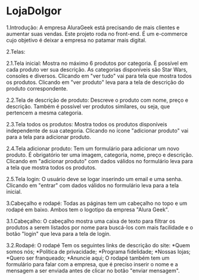 # LojaDoIgor

1.Introdução:
A empresa AluraGeek está precisando de mais clientes e aumentar suas vendas.
 Este projeto roda no front-end. É um e-commerce cujo objetivo é deixar a empresa no patamar mais digital.

2.Telas:
 
 2.1.Tela inicial:
  Mostra no máximo 6 produtos por categoria. É possível em cada produto ver sua descrição. 
  As categorias disponíveis são Star Wars, consoles e diversos. 
  Clicando em "ver tudo" vai para tela que mostra todos os produtos.
  Clicando em "ver produto" leva para a tela de descrição do produto correspondente.
 
 2.2.Tela de descrição de produto:
  Descreve o produto com nome, preço e descrição. Também é possível ver produtos similares, ou seja, que pertencem a mesma categoria.
 
 2.3.Tela todos os produtos:
  Mostra todos os produtos disponíveis independente de sua categoria. Clicando no ícone "adicionar produto" vai para a tela para adicionar produto.
 
 2.4.Tela adicionar produto:
 Tem um formulário para adicionar um novo produto. É obrigatório ter uma imagem, categoria, nome, preço e descrição. Clicando em "adicionar produto" com dados válidos
 no formulário leva para a tela que mostra
 todos os produtos.
 
 2.5.Tela login:
  O usuário deve se logar inserindo um email e uma senha. Clicando em "entrar" com dados válidos no formulário leva para a tela inicial.
 
 3.Cabeçalho e rodapé:
    Todas as páginas tem um cabeçalho no topo e um rodapé em baixo. Ambos tem o logotipo da empresa "Alura Geek".
 
 3.1.Cabeçalho:
    O cabeçalho mostra uma caixa de texto para filtrar os produtos a serem listados por nome para buscá-los com mais facilidade
    e o botão "login" que leva para a tela de login.
 
 3.2.Rodapé:
    O rodapé Tem os seguintes links de descrição do site:
      *Quem somos nós;
      *Política de privacidade;
      *Programa fidelidade;
      *Nossas lojas;
      *Quero ser franqueado;
      *Anuncie aqui;
     O rodapé também tem um formulário para falar com a empresa, que é preciso inserir o nome e a mensagem a ser enviada antes de clicar no botão "enviar mensagem".
      
  
